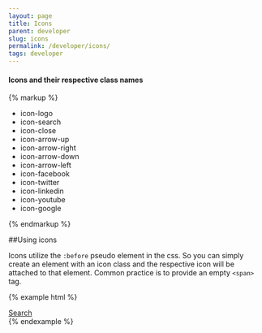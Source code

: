 ```yaml
---
layout: page
title: Icons
parent: developer
slug: icons
permalink: /developer/icons/
tags: developer
---
```


#### Icons and their respective class names

{% markup %}
<ul class="cgu-icon-set list-unstyled clearfix push">
    <li><span class="icon-logo"></span>icon-logo</li>
    <li><span class="icon-search"></span>icon-search</li>
    <li><span class="icon-close"></span>icon-close</li>
    <li><span class="icon-arrow-up"></span>icon-arrow-up</li>
    <li><span class="icon-arrow-right"></span>icon-arrow-right</li>
    <li><span class="icon-arrow-down"></span>icon-arrow-down</li>
    <li><span class="icon-arrow-left"></span>icon-arrow-left</li>
    <li><span class="icon-facebook"></span>icon-facebook</li>
    <li><span class="icon-twitter"></span>icon-twitter</li>
    <li><span class="icon-linkedin"></span>icon-linkedin</li>
    <li><span class="icon-youtube"></span>icon-youtube</li>
    <li><span class="icon-google"></span>icon-google</li>

</ul>
{% endmarkup %}

##Using icons

Icons utilize the `:before` pseudo element in the css. So you can simply create an element with an icon class and the respective icon will be attached to that element.
Common practice is to provide an empty `<span>` tag.

{% example html %}
<div class="h2">
    <a href="#" class="no-decoration"><span class="icon-search"></span> Search</a>
</div>
{% endexample %}
